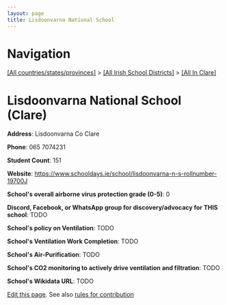 ```yaml
---
layout: page
title: Lisdoonvarna National School
---
```

# Navigation

[[All countries/states/provinces]](../../..) > [[All Irish School Districts]](../..) > [[All In Clare]](..)

# Lisdoonvarna National School (Clare)

**Address**: Lisdoonvarna Co Clare

**Phone**: 065 7074231

**Student Count**: 151

**Website**: <https://www.schooldays.ie/school/lisdoonvarna-n-s-rollnumber-19700J>

**School's overall airborne virus protection grade (0-5)**: 0

**Discord, Facebook, or WhatsApp group for discovery/advocacy for THIS school**: TODO

**School's policy on Ventilation**: TODO

**School's Ventilation Work Completion**: TODO

**School's Air-Purification**: TODO

**School's CO2 monitoring to actively drive ventilation and filtration**: TODO

**School's Wikidata URL**: TODO


[Edit this page](https://github.com/ventilate-schools/Ireland/edit/main/./Clare/Lisdoonvarna_National_School.md). See also [rules for contribution](../../../contribution-rules/)